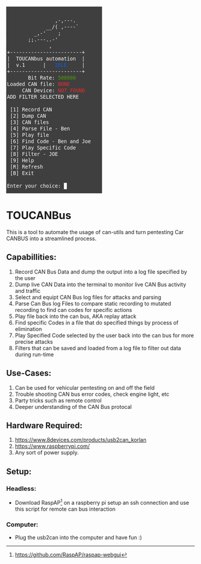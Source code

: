 ![toucan](./images/toucan.png)

# TOUCANBus

This is a tool to automate the usage of can-utils and turn pentesting Car CANBUS into a streamlined process.

## Capabillities:
1. Record CAN Bus Data and dump the output into a log file specified by the user
2. Dump live CAN Data into the terminal to monitor live CAN Bus activity and traffic
3. Select and equipt CAN Bus log files for attacks and parsing 
4. Parse Can Bus log Files to compare static recording to mutated recording to find can codes for specific actions 
5. Play file back into the can bus, AKA replay attack
6. Find specific Codes in a file that do specified things by process of elimination
7. Play Specified Code selected by the user back into the can bus for more precise attacks 
8. Filters that can be saved and loaded from a log file to filter out data during run-time

## Use-Cases:
1. Can be used for vehicular pentesting on and off the field
2. Trouble shooting CAN bus error codes, check engine light, etc
3. Party tricks such as remote control
4. Deeper understanding of the CAN Bus protocal

## Hardware Required:
1. https://www.8devices.com/products/usb2can_korlan
2. https://www.raspberrypi.com/
3. Any sort of power supply.

## Setup:
###  Headless:
* Download RaspAP[^1] on a raspberry pi setup an ssh connection and use this script for remote can bus interaction
###  Computer:
*    Plug the usb2can into the computer and have fun :)
[^1]: https://github.com/RaspAP/raspap-webgui
